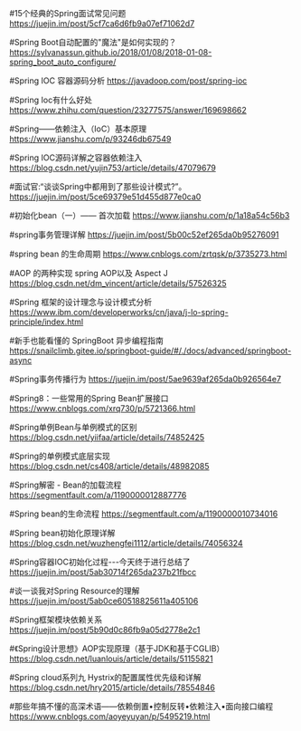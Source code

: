 #15个经典的Spring面试常见问题
https://juejin.im/post/5cf7ca6d6fb9a07ef71062d7

#Spring Boot自动配置的"魔法"是如何实现的？
https://sylvanassun.github.io/2018/01/08/2018-01-08-spring_boot_auto_configure/


#Spring IOC 容器源码分析
https://javadoop.com/post/spring-ioc

#Spring Ioc有什么好处
https://www.zhihu.com/question/23277575/answer/169698662

#Spring——依赖注入（IoC）基本原理
https://www.jianshu.com/p/93246db67549

#Spring IOC源码详解之容器依赖注入
https://blog.csdn.net/yujin753/article/details/47079679

#面试官:“谈谈Spring中都用到了那些设计模式?”。
https://juejin.im/post/5ce69379e51d455d877e0ca0

#初始化bean（一）—— 首次加载
https://www.jianshu.com/p/1a18a54c56b3

#spring事务管理详解
https://juejin.im/post/5b00c52ef265da0b95276091

#spring bean 的生命周期
https://www.cnblogs.com/zrtqsk/p/3735273.html

#AOP 的两种实现 spring AOP以及 Aspect J
https://blog.csdn.net/dm_vincent/article/details/57526325

#Spring 框架的设计理念与设计模式分析
https://www.ibm.com/developerworks/cn/java/j-lo-spring-principle/index.html

#新手也能看懂的 SpringBoot 异步编程指南
https://snailclimb.gitee.io/springboot-guide/#/./docs/advanced/springboot-async

#Spring事务传播行为
https://juejin.im/post/5ae9639af265da0b926564e7

#Spring8：一些常用的Spring Bean扩展接口
https://www.cnblogs.com/xrq730/p/5721366.html

#Spring单例Bean与单例模式的区别
https://blog.csdn.net/yiifaa/article/details/74852425

#Spring的单例模式底层实现
https://blog.csdn.net/cs408/article/details/48982085

#Spring解密 - Bean的加载流程
https://segmentfault.com/a/1190000012887776

#Spring bean的生命流程
https://segmentfault.com/a/1190000010734016

#Spring bean初始化原理详解
https://blog.csdn.net/wuzhengfei1112/article/details/74056324

#Spring容器IOC初始化过程---今天终于进行总结了
https://juejin.im/post/5ab30714f265da237b21fbcc

#谈一谈我对Spring Resource的理解
https://juejin.im/post/5ab0ce60518825611a405106

#Spring框架模块依赖关系
https://juejin.im/post/5b90d0c86fb9a05d2778e2c1

#《Spring设计思想》AOP实现原理（基于JDK和基于CGLIB）
https://blog.csdn.net/luanlouis/article/details/51155821

#Spring cloud系列九 Hystrix的配置属性优先级和详解
https://blog.csdn.net/hry2015/article/details/78554846

#那些年搞不懂的高深术语——依赖倒置•控制反转•依赖注入•面向接口编程
https://www.cnblogs.com/aoyeyuyan/p/5495219.html










